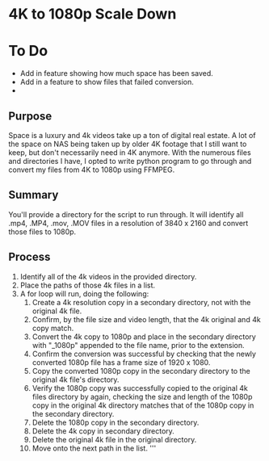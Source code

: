 # 4K to 1080p Scale Down

# To Do
- Add in feature showing how much space has been saved. 
- Add in a feature to show files that failed conversion. 
- 

## Purpose
Space is a luxury and 4k videos take up a ton of digital real estate. A lot of the space on NAS being taken up by older 4K footage that I still want to keep, but don't necessarily need in 4K anymore. With the numerous files and directories I have, I opted to write python program to go through and convert my files from 4K to 1080p using FFMPEG. 


## Summary
You'll provide a directory for the script to run through. It will identify all .mp4, .MP4, .mov, .MOV files in a resolution of 3840 x 2160 and convert those files to 1080p. 

## Process
1. Identify all of the 4k videos in the provided directory. 
2. Place the paths of those 4k files in a list. 
3. A for loop will run, doing the following:
   1. Create a 4k resolution copy in a secondary directory, not with the original 4k file.  
   2. Confirm, by the file size and video length, that the 4k original and 4k copy match. 
   3. Convert the 4k copy to 1080p and place in the secondary directory with "_1080p" appended to the file name, prior to the extension. 
   4. Confirm the conversion was successful by checking that the newly converted 1080p file has a frame size of 1920 x 1080.
   5. Copy the converted 1080p copy in the secondary directory to the original 4k file's directory. 
   6. Verify the 1080p copy was successfully copied to the original 4k files directory by again, checking the size and length of the 1080p copy in the original 4k directory matches that of the 1080p copy in the secondary directory. 
   7. Delete the 1080p copy in the secondary directory. 
   8. Delete the 4k copy in secondary directory. 
   9. Delete the original 4k file in the original directory. 
   10. Move onto the next path in the list. 
'''
